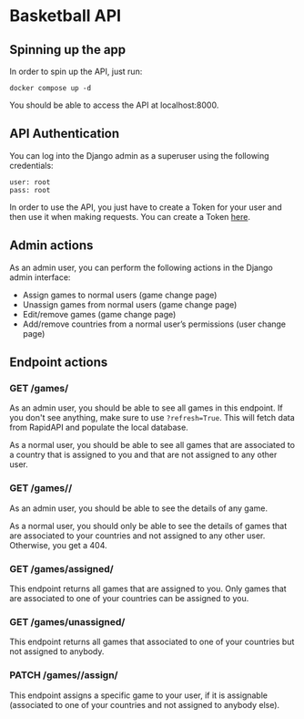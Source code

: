 # Basketball API

## Spinning up the app

In order to spin up the API, just run:

    docker compose up -d

You should be able to access the API at localhost:8000.

## API Authentication

You can log into the Django admin as a superuser using the following credentials:

    user: root
    pass: root

In order to use the API, you just have to create a Token for your user and then use it when making requests. You can create a Token [here](http://localhost:8000/admin/authtoken/tokenproxy/add/).

## Admin actions

As an admin user, you can perform the following actions in the Django admin interface:

- Assign games to normal users (game change page)
- Unassign games from normal users (game change page)
- Edit/remove games (game change page)
- Add/remove countries from a normal user’s permissions (user change page)

## Endpoint actions

### GET /games/

As an admin user, you should be able to see all games in this endpoint. If you don't see anything, make sure to use `?refresh=True`. This will fetch data from RapidAPI and populate the local database.

As a normal user, you should be able to see all games that are associated to a country that is assigned to you and that are not assigned to any other user.

### GET /games/<pk>/

As an admin user, you should be able to see the details of any game.

As a normal user, you should only be able to see the details of games that are associated to your countries and not assigned to any other user. Otherwise, you get a 404.

### GET /games/assigned/

This endpoint returns all games that are assigned to you. Only games that are associated to one of your countries can be assigned to you.

### GET /games/unassigned/

This endpoint returns all games that associated to one of your countries but not assigned to anybody.

### PATCH /games/<pk>/assign/

This endpoint assigns a specific game to your user, if it is assignable (associated to one of your countries and not assigned to anybody else).